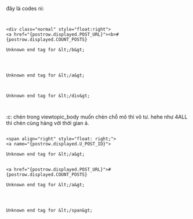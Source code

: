 đây là codes nì:


```


<div class="normal" style="float:right">
<a href="{postrow.displayed.POST_URL}"><b>#{postrow.displayed.COUNT_POSTS}

Unknown end tag for &lt;/b&gt;




Unknown end tag for &lt;/a&gt;



Unknown end tag for &lt;/div&gt;



```

:c: chèn trong viewtopic\_body
muốn chèn chỗ mô thì vô tư. hehe
như 4ALL thì chèn cùng hàng với thời gian á.


```

<span align="right" style="float: right;">
<a name="{postrow.displayed.U_POST_ID}">

Unknown end tag for &lt;/a&gt;


<a href="{postrow.displayed.POST_URL}">#{postrow.displayed.COUNT_POSTS}

Unknown end tag for &lt;/a&gt;




Unknown end tag for &lt;/span&gt;

```
